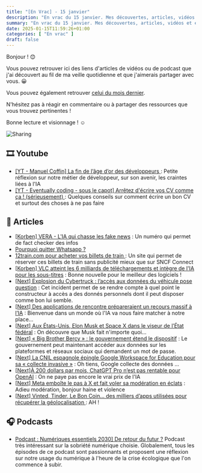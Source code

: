 ```yaml
---
title: "[En Vrac] - 15 janvier"
description: "En vrac du 15 janvier. Mes découvertes, articles, vidéos et écoute qui m'ont intéressé et que je veux partager."
summary: "En vrac du 15 janvier. Mes découvertes, articles, vidéos et écoute qui m'ont intéressé et que je veux partager."
date: 2025-01-15T11:59:26+01:00
categories: [ "En vrac" ]
draft: false
---
```


Bonjour ! 😊

Vous pouvez retrouver ici des liens d'articles de vidéos ou de podcast que j'ai découvert au fil de ma veille quotidienne et que j'aimerais partager avec vous. 😀

Vous pouvez également retrouver [celui du mois dernier](https://blog.victorprouff.fr/en-vracs/2025-01-02-en-vrac-d%C3%A9cembre-2024/).

N'hésitez pas à réagir en commentaire ou à partager des ressources que vous trouvez pertinentes !

Bonne lecture et visionnage ! ☺️

<img src="/img/2025-01-15-En-Vrac.jpeg" alt="Sharing" class="center">

## 🎞️ Youtube

- [[YT - Manuel Coffin] La fin de l’âge d’or des développeurs ](https://www.youtube.com/watch?v=gNq3nD__oGs): Petite réflexion sur notre métier de développeur, sur son avenir, les craintes liées à l'IA
- [[YT - Eventually coding - sous le capot] Arrêtez d'écrire vos CV comme ça ! (sérieusement) ](https://www.youtube.com/watch?v=X604gBykDaI): Quelques conseils sur comment écrire un bon CV et surtout des choses à ne pas faire

## 📖 Articles

- [[Korben] VERA - L'IA qui chasse les fake news](https://korben.info/vera-ia-lutte-contre-fake-news-smartphone.html) : Un numéro qui permet de fact checker des infos
- [Pourquoi quitter Whatsapp ?](https://www.jeey.net/whatsapp.html)
- [12train.com](http://12train.com/)[ pour acheter vos billets de train ](https://tuxicoman.jesuislibre.net/2025/01/12train-com-pour-acheter-vos-billets-de-train.html): Un site qui permet de réserver ces billets de train sans publicité mieux que sur SNCF Connect
- [[Korben] VLC atteint les 6 milliards de téléchargements et intègre de l'IA pour les sous-titres](https://korben.info/vlc-6-milliards-telechargements-sous-titres-ia.html) : Bonne nouvelle pour le meilleur des logiciels !
- [[Next] Explosion du Cybertruck : l’accès aux données du véhicule pose question](https://next.ink/163827/explosion-du-cybertruck-lacces-aux-donnees-du-vehicule-pose-question/) : Cet incident permet de se rendre compte à quel point le constructeur à accès a des donnés personnels dont il peut disposer comme bon lui semble.
- [[Next] Des applications de rencontre prépareraient un recours massif à l’IA](https://next.ink/brief_article/des-applications-de-rencontre-prepareraient-un-recours-massif-a-lia/) : Bienvenue dans un monde où l'IA va nous faire matcher à notre place...
- [[Next] Aux États-Unis, Elon Musk et Space X dans le viseur de l’État fédéral](https://next.ink/162172/aux-etats-unis-elon-musk-et-space-x-dans-le-viseur-de-letat-federal/) : On découvre que Musk fait n'importe quoi...
- [[Next] « Big Brother Bercy » : le gouvernement étend le dispositif](https://next.ink/163621/big-brother-bercy-le-gouvernement-etend-le-dispositif/) : Le gouvernement peut maintenant accéder aux données sur les plateformes et réseaux sociaux qui demandent un mot de passe.
- [[Next] La CNIL espagnole épingle Google Workspace for Education pour sa « collecte invasive »](https://next.ink/163947/la-cnil-espagnole-epingle-google-workspace-for-education-pour-sa-collecte-invasive/) : Oh tiens, Google collecte des données ...
- [[Next]À 200 dollars par mois, ChatGPT Pro n’est pas rentable pour OpenAI](https://next.ink/brief_article/loffre-dopenai-chatgpt-pro-pour-200-dollars-par-mois-nest-pas-rentable/) : On ne paye pas encore le vrai prix de l'IA
- [[Next] Meta emboîte le pas à X et fait voler sa modération en éclats](https://next.ink/164245/meta-emboite-le-pas-a-x-et-fait-voler-sa-moderation-en-eclats/) : Adieu modération, bonjour haine et violence
- [[Next] Vinted, Tinder, Le Bon Coin… des milliers d’apps utilisées pour récupérer la géolocalisation ](https://next.ink/164907/call-of-duty-tinder-le-bon-coin-des-milliers-dapps-utilisees-pour-recuperer-la-geolocalisation/): AH !

## 🎧 Podcasts
- [Podcast : Numériques essentiels 2030\] De retour du futur ?](https://open.spotify.com/episode/684VzgdvzvuMxKbCcMgiYs?si=cwoxU84aQmOay4geGqPU7A/) Podcast très intéressant sur la sobriété numérique choisie. Globalement, tous les épisodes de ce podcast sont passionnants et proposent une réflexion sur notre usage du numérique à l'heure de la crise écologique que l'on commence à subir.